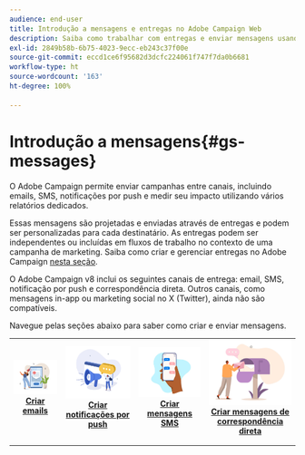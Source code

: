 ```yaml
---
audience: end-user
title: Introdução a mensagens e entregas no Adobe Campaign Web
description: Saiba como trabalhar com entregas e enviar mensagens usando o Campaign Web
exl-id: 2849b58b-6b75-4023-9ecc-eb243c37f00e
source-git-commit: eccd1ce6f95682d3dcfc224061f747f7da0b6681
workflow-type: ht
source-wordcount: '163'
ht-degree: 100%

---
```



# Introdução a mensagens{#gs-messages}

O Adobe Campaign permite enviar campanhas entre canais, incluindo emails, SMS, notificações por push e medir seu impacto utilizando vários relatórios dedicados.

Essas mensagens são projetadas e enviadas através de entregas e podem ser personalizadas para cada destinatário. As entregas podem ser independentes ou incluídas em fluxos de trabalho no contexto de uma campanha de marketing. Saiba como criar e gerenciar entregas no Adobe Campaign [nesta seção](gs-deliveries.md).

O Adobe Campaign v8 inclui os seguintes canais de entrega: email, SMS, notificação por push e correspondência direta. Outros canais, como mensagens in-app ou marketing social no X (Twitter), ainda não são compatíveis.

Navegue pelas seções abaixo para saber como criar e enviar mensagens.

<table style="table-layout:fixed">
    <tr style="border: 0;">
    <td align="center">
    <a href="../email/create-email.md">
    <img alt="Seção Criar emails" src="assets/do-not-localize/email.jpg">
    </a>
    <div><a href="../email/create-email.md"><strong>Criar emails</strong>
    </div>
    <p>
    </td>
    <td align="center">
    <a href="../push/create-push.md">
      <img alt="Seção Criar notificações por push" src="assets/do-not-localize/push.jpg">
    </a>
    <div>
    <a href="../push/gs-push.md"><strong>Criar notificações por push</strong></a>
    </div>
    <p>
    </td>
    <td align="center">
    <a href="../sms/create-sms.md">
      <img alt="Seção Criar mensagens SMS" src="assets/do-not-localize/sms.jpg">
    </a>
    </div>
    <div>
    <a href="../sms/create-sms.md"><strong>Criar mensagens SMS</strong></a>
    </div>
    <p>
    </td>
    <td align="center">
    <a href="../direct-mail/gs-direct-mail.md">
      <img alt="Seção Criar mensagens de correspondência direta" src="assets/do-not-localize/direct-mail.jpg">
    </a>
    <div>
    <a href="../direct-mail/gs-direct-mail.md"><strong>Criar mensagens de correspondência direta</strong></a>
    </div>
    <p>
    </td>
    </tr>
</table>
